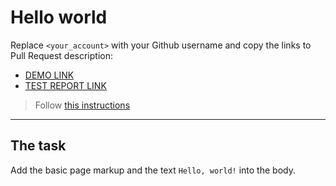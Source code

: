 # Hello world
Replace `<your_account>` with your Github username and copy the links to Pull Request description:
- [DEMO LINK](https://vadikpererva.github.io/layout_hello-world/)
- [TEST REPORT LINK](https://vadikpererva.github.io/layout_hello-world/report/html_report/)

> Follow [this instructions](https://mate-academy.github.io/layout_task-guideline/#how-to-solve-the-layout-tasks-on-github)
___

## The task 
Add the basic page markup and the text `Hello, world!` into the body.
